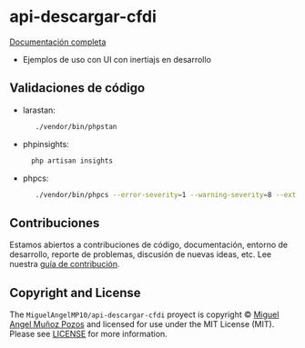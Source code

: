 # api-descargar-cfdi




[Documentación completa](http://gentle-anchorage-55410.herokuapp.com/docs/)




* Ejemplos de uso con UI con  inertiajs en desarrollo


## Validaciones de código

-   larastan:

    ```bash
       ./vendor/bin/phpstan
    ```

-   phpinsights:

    ```bash
      php artisan insights
    ```

-   phpcs:

    ```bash
       ./vendor/bin/phpcs --error-severity=1 --warning-severity=8 --extensions=php
    ```
<!-- 
## Ejecución con _Docker_

Usa [`laravel/sail`](https://laravel.com/docs/10.x/sail) si estás familiarizado.

También puedes crear la imagen de docker en tu máquina y levantar un contenedor,
como se muestra en [`docker/Docker.md`](docker/Docker.md).

```shell
git clone https://github.com/MiguelAngelMP10/api-descargar-cfdi.git

cd api-descargar-cfdi

docker build -t api-descargar-cfdi -f docker/Dockerfile .

docker run --name=api-descargar-cfdi --detach=true --publish 8081:80 \
  --volume $HOME/api-descargar-cfdi-data:/opt/api-descargar-cfdi/storage/app/datos/ \
  api-descargar-cfdi

```
-->
## Contribuciones

Estamos abiertos a contribuciones de código, documentación, entorno de desarrollo, reporte de problemas,
discusión de nuevas ideas, etc. Lee nuestra [guía de contribución](CONTRIBUTING.md).

## Copyright and License

The `MiguelAngelMP10/api-descargar-cfdi` proyect is copyright © [Miguel Angel Muñoz Pozos](a)
and licensed for use under the MIT License (MIT). Please see [LICENSE](https://github.com/MiguelAngelMP10/api-descargar-cfdi/blob/main/LICENSE) for more information.
